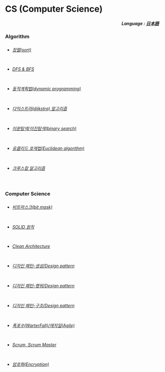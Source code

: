 # CS (Computer Science)

<div align="right">
  <h5>
    Language : 
    <a href="JP.md">日本語</a> 
  </h5>
</div>

<h3>Algorithm<h3>    
  
<h6>  
  
- <a href="kr/1 - 정렬.md">정렬(sort)</a> 
 
<br> 

- <a href="kr/2 - DFS & BFS.md">DFS & BFS</a> <br>

<br>

- <a href="kr/3 - 동적 계획법.md">동적계획법(dynamic programming) </a>

<br>

 - <a href="kr/6 - 다익스트라.md">다익스트라(dijkstra) 알고리즘</a> 

<br>

 - <a href="kr/8 - 이분 탐색.md">이분탐색/이진탐색(binary search)</a>

<br>

 - <a href="kr/9 - 유클리드 호제법.md">유클리드 호제법(Euclidean algorithm)</a>
 
<br>

 - <a href="kr/16 - 크루스칼 알고리즘.md">크루스칼 알고리즘</a>
 
<br>
</h6>

<h3>Computer Science<h3>   
  
<h6> 
  
 - <a href="kr/7 - 비트마스크.md">비트마스크(bit mask)</a> 

<br>

 - <a href="kr/5 - SOLID 원칙.md">SOLID 원칙</a> 
 
<br>

 - <a href="kr/4 - clean architecture.md">Clean Architecture</a>

<br>
  
 - <a href="kr/10 - 디자인 패턴(생성).md">디자인 패턴-생성/Design pattern</a>

<br>

 - <a href="kr/11 - 디자인 패턴(행위).md">디자인 패턴-행위/Design pattern</a>
  
<br>
  
 - <a href="kr/12 - 디자인 패턴(구조).md">디자인 패턴-구조/Design pattern</a>

<br>
  
 - <a href="kr/13 - 폭포수(WarterFall)and애자일(Agile).md">폭포수(WarterFall)/애자일(Agile)</a> 

<br>

 - <a href="kr/14 - ScrumAndScrumMaster.md">Scrum, Scrum Master</a>

<br>

 - <a href="kr/15 - 암호화.md">암호화(Encryption)</a>

</h6> 
